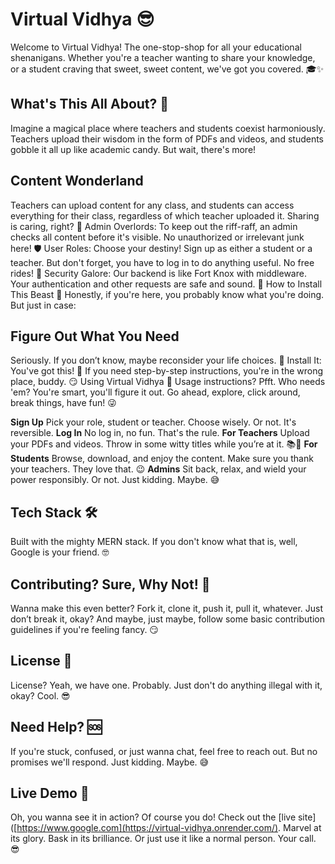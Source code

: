 # **Virtual Vidhya 😎**
Welcome to Virtual Vidhya! The one-stop-shop for all your educational shenanigans. Whether you're a teacher wanting to share your knowledge, or a student craving that sweet, sweet content, we've got you covered. 🎓✨

## **What's This All About? 🤔**
Imagine a magical place where teachers and students coexist harmoniously. Teachers upload their wisdom in the form of PDFs and videos, and students gobble it all up like academic candy. But wait, there's more!

## **Content Wonderland**
Teachers can upload content for any class, and students can access everything for their class, regardless of which teacher uploaded it. Sharing is caring, right? 🥳
Admin Overlords: To keep out the riff-raff, an admin checks all content before it's visible. No unauthorized or irrelevant junk here! 🛡️
User Roles: Choose your destiny! Sign up as either a student or a teacher. But don't forget, you have to log in to do anything useful. No free rides! 🚫
Security Galore: Our backend is like Fort Knox with middleware. Your authentication and other requests are safe and sound. 🏰
How to Install This Beast 🚀
Honestly, if you're here, you probably know what you're doing. But just in case:

## **Figure Out What You Need**
Seriously. If you don’t know, maybe reconsider your life choices. 🧐
Install It: You've got this! 💪 If you need step-by-step instructions, you're in the wrong place, buddy. 😏
Using Virtual Vidhya 🎉
Usage instructions? Pfft. Who needs 'em? You're smart, you'll figure it out. Go ahead, explore, click around, break things, have fun! 😜

**Sign Up**
Pick your role, student or teacher. Choose wisely. Or not. It's reversible.
**Log In**
No log in, no fun. That's the rule.
**For Teachers**
Upload your PDFs and videos. Throw in some witty titles while you’re at it. 📚🎥
**For Students**
Browse, download, and enjoy the content. Make sure you thank your teachers. They love that. 😉
**Admins**
Sit back, relax, and wield your power responsibly. Or not. Just kidding. Maybe. 😅

## **Tech Stack 🛠️**
Built with the mighty MERN stack. If you don't know what that is, well, Google is your friend. 🤓

## **Contributing? Sure, Why Not! 🤷**
Wanna make this even better? Fork it, clone it, push it, pull it, whatever. Just don’t break it, okay? And maybe, just maybe, follow some basic contribution guidelines if you're feeling fancy. 😏

## **License 📜**
License? Yeah, we have one. Probably. Just don't do anything illegal with it, okay? Cool. 😎

## **Need Help? 🆘**
If you're stuck, confused, or just wanna chat, feel free to reach out. But no promises we'll respond. Just kidding. Maybe. 😅

## **Live Demo 🚀**
Oh, you wanna see it in action? Of course you do! Check out the [live site]([https://www.google.com](https://virtual-vidhya.onrender.com/). Marvel at its glory. Bask in its brilliance. Or just use it like a normal person. Your call. 😎
